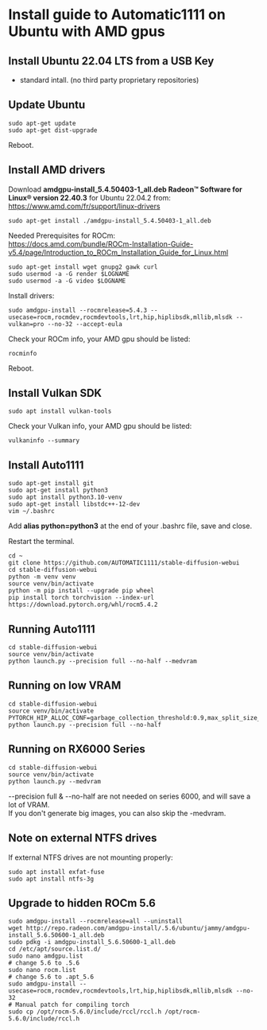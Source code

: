 # Install guide to Automatic1111 on Ubuntu with AMD gpus

## Install Ubuntu 22.04 LTS from a USB Key
* standard intall. (no third party proprietary repositories)

## Update Ubuntu

```
sudo apt-get update
sudo apt-get dist-upgrade
```
Reboot.

## Install AMD drivers

Download **amdgpu-install_5.4.50403-1_all.deb Radeon™ Software for Linux® version 22.40.3** for Ubuntu 22.04.2 from:  
https://www.amd.com/fr/support/linux-drivers
```
sudo apt-get install ./amdgpu-install_5.4.50403-1_all.deb
```

Needed Prerequisites for ROCm:  
https://docs.amd.com/bundle/ROCm-Installation-Guide-v5.4/page/Introduction_to_ROCm_Installation_Guide_for_Linux.html
```
sudo apt-get install wget gnupg2 gawk curl
sudo usermod -a -G render $LOGNAME
sudo usermod -a -G video $LOGNAME
```

Install drivers:
```
sudo amdgpu-install --rocmrelease=5.4.3 --usecase=rocm,rocmdev,rocmdevtools,lrt,hip,hiplibsdk,mllib,mlsdk --vulkan=pro --no-32 --accept-eula
```

Check your ROCm info, your AMD gpu should be listed:
```
rocminfo
```

Reboot.

## Install Vulkan SDK
```
sudo apt install vulkan-tools
```
Check your Vulkan info, your AMD gpu should be listed:
```
vulkaninfo --summary
```

## Install Auto1111

```
sudo apt-get install git
sudo apt-get install python3
sudo apt install python3.10-venv
sudo apt-get install libstdc++-12-dev
vim ~/.bashrc
```
Add **alias python=python3** at the end of your .bashrc file, save and close.

Restart the terminal.
```
cd ~
git clone https://github.com/AUTOMATIC1111/stable-diffusion-webui
cd stable-diffusion-webui
python -m venv venv
source venv/bin/activate
python -m pip install --upgrade pip wheel
pip install torch torchvision --index-url https://download.pytorch.org/whl/rocm5.4.2
```

## Running Auto1111

```
cd stable-diffusion-webui
source venv/bin/activate
python launch.py --precision full --no-half --medvram
```

## Running on low VRAM

```
cd stable-diffusion-webui
source venv/bin/activate
PYTORCH_HIP_ALLOC_CONF=garbage_collection_threshold:0.9,max_split_size_mb:512 python launch.py --precision full --no-half
```

## Running on RX6000 Series

```
cd stable-diffusion-webui
source venv/bin/activate
python launch.py --medvram

```
--precision full & --no-half are not needed on series 6000, and will save a lot of VRAM.  
If you don't generate big images, you can also skip the -medvram.


## Note on external NTFS drives

If external NTFS drives are not mounting properly:

```
sudo apt install exfat-fuse
sudo apt install ntfs-3g
```

## Upgrade to hidden ROCm 5.6
```
sudo amdgpu-install --rocmrelease=all --uninstall
wget http://repo.radeon.com/amdgpu-install/.5.6/ubuntu/jammy/amdgpu-install_5.6.50600-1_all.deb
sudo pdkg -i amdgpu-install_5.6.50600-1_all.deb
cd /etc/apt/source.list.d/
sudo nano amdgpu.list
# change 5.6 to .5.6
sudo nano rocm.list
# change 5.6 to .apt_5.6
sudo amdgpu-install --usecase=rocm,rocmdev,rocmdevtools,lrt,hip,hiplibsdk,mllib,mlsdk --no-32
# Manual patch for compiling torch
sudo cp /opt/rocm-5.6.0/include/rccl/rccl.h /opt/rocm-5.6.0/include/rccl.h
```
